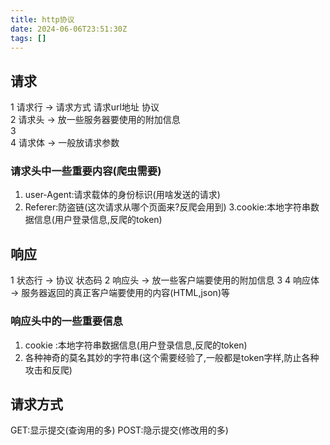 ```yaml
---
title: http协议
date: 2024-06-06T23:51:30Z
tags: []
---
```



## 请求

1 请求行 -> 请求方式 请求url地址 协议  
2 请求头 -> 放一些服务器要使用的附加信息  
3  
4 请求体 -> 一般放请求参数

### 请求头中一些重要内容(爬虫需要)

1. user-Agent:请求载体的身份标识(用啥发送的请求)
2. Referer:防盗链(这次请求从哪个页面来?反爬会用到)
   3.cookie:本地字符串数据信息(用户登录信息,反爬的token)

## 响应

1 状态行 -> 协议 状态码
2 响应头 -> 放一些客户端要使用的附加信息
3
4 响应体 -> 服务器返回的真正客户端要使用的内容(HTML,json)等

### 响应头中的一些重要信息

1. cookie :本地字符串数据信息(用户登录信息,反爬的token)
2. 各种神奇的莫名其妙的字符串(这个需要经验了,一般都是token字样,防止各种攻击和反爬)

## 请求方式

GET:显示提交(查询用的多)
POST:隐示提交(修改用的多)
